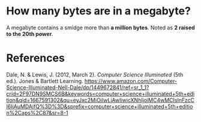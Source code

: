  # How many bytes are in a megabyte?

 A megabyte contains a smidge more than **a million bytes**. Noted as **2 raised to the 20th power**.

# References
Dale, N. & Lewis, J. (2012, March 2). *Computer Science Illuminated* (5th ed.). Jones & Bartlett Learning. https://www.amazon.com/Computer-Science-Illuminated-Nell-Dale/dp/1449672841/ref=sr_1_1?crid=2F97DN9SMCS6B&keywords=computer+science+illuminated+5th+edition&qid=1667591302&qu=eyJxc2MiOiIwLjAwIiwicXNhIjoiMC4wMCIsInFzcCI6IjAuMDAifQ%3D%3D&sprefix=computer+science+illuminated+5th+edition%2Caps%2C87&sr=8-1
